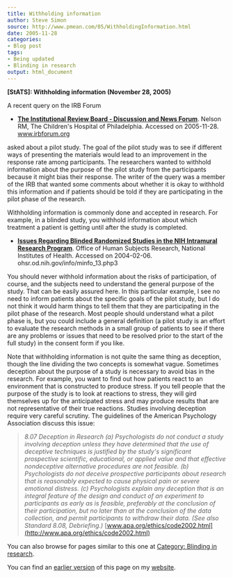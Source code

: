 ```yaml
---
title: Withholding information
author: Steve Simon
source: http://www.pmean.com/05/WithholdingInformation.html
date: 2005-11-28
categories:
- Blog post
tags:
- Being updated
- Blinding in research
output: html_document
---
```

**[StATS]: Withholding information (November 28,
2005)**

A recent query on the IRB Forum

-   **[The Institutional Review Board - Discussion and News
    Forum](http://www.irbforum.org)**. Nelson RM, The Children's
    Hospital of Philadelphia. Accessed on 2005-11-28. www.irbforum.org

asked about a pilot study. The goal of the pilot study was to see if
different ways of presenting the materials would lead to an improvement
in the response rate among participants. The researchers wanted to
withhold information about the purpose of the pilot study from the
participants because it might bias their response. The writer of the
query was a member of the IRB that wanted some comments about whether it
is okay to withhold this information and if patients should be told if
they are participating in the pilot phase of the research.

Withholding information is commonly done and accepted in research. For
example, in a blinded study, you withhold information about which
treatment a patient is getting until after the study is completed.

-   **[Issues Regarding Blinded Randomized Studies in the NIH Intramural
    Research Program](http://ohsr.od.nih.gov/info/minfo_13.php3)**.
    Office of Human Subjects Research, National Institutes of Health.
    Accessed on 2004-02-06. ohsr.od.nih.gov/info/minfo\_13.php3

You should never withhold information about the risks of participation,
of course, and the subjects need to understand the general purpose of
the study. That can be easily assured here. In this particular example,
I see no need to inform patients about the specific goals of the pilot
study, but I do not think it would harm things to tell them that they
are participating in the pilot phase of the research. Most people should
understand what a pilot phase is, but you could include a general
definition (a pilot study is an effort to evaluate the research methods
in a small group of patients to see if there are any problems or issues
that need to be resolved prior to the start of the full study) in the
consent form if you like.

Note that withholding information is not quite the same thing as
deception, though the line dividing the two concepts is somewhat vague.
Sometimes deception about the purpose of a study is necessary to avoid
bias in the research. For example, you want to find out how patients
react to an environment that is constructed to produce stress. If you
tell people that the purpose of the study is to look at reactions to
stress, they will gird themselves up for the anticipated stress and may
produce results that are not representative of their true reactions.
Studies involving deception require very careful scrutiny. The
guidelines of the American Psychology Association discuss this issue:

> *8.07 Deception in Research (a) Psychologists do not conduct a study
> involving deception unless they have determined that the use of
> deceptive techniques is justified by the study's significant
> prospective scientific, educational, or applied value and that
> effective nondeceptive alternative procedures are not feasible. (b)
> Psychologists do not deceive prospective participants about research
> that is reasonably expected to cause physical pain or severe emotional
> distress. (c) Psychologists explain any deception that is an integral
> feature of the design and conduct of an experiment to participants as
> early as is feasible, preferably at the conclusion of their
> participation, but no later than at the conclusion of the data
> collection, and permit participants to withdraw their data. (See also
> Standard 8.08, Debriefing.)*
> [www.apa.org/ethics/code2002.html](http://www.apa.org/ethics/code2002.html)

You can also browse
for pages similar to this one at [Category: Blinding in
research](../category/BlindingInResearch.html).

You can find an [earlier version][sim1] of this page on my [website][sim2].

[sim1]: http://www.pmean.com/05/WithholdingInformation
[sim2]: http://www.pmean.com
